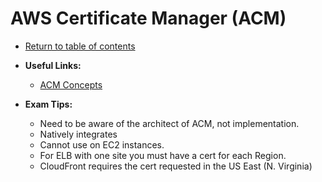 # AWS Certificate Manager (ACM)

* [Return to table of contents](../../../README.md)

* **Useful Links:**
  * [ACM Concepts](https://docs.aws.amazon.com/acm/latest/userguide/acm-concepts.html)

* **Exam Tips:**
  * Need to be aware of the architect of ACM, not implementation.
  * Natively integrates
  * Cannot use on EC2 instances.
  * For ELB with one site you must have a cert for each Region.
  * CloudFront requires the cert requested in the US East (N. Virginia)
